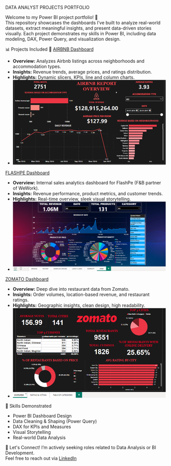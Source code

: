 DATA ANALYST PROJECTS PORTFOLIO

Welcome to my Power BI project portfolio! 👋  
This repository showcases the dashboards I’ve built to analyze real-world datasets, extract meaningful insights, and present data-driven stories visually. Each project demonstrates my skills in Power BI, including data modeling, DAX, Power Query, and visualization design.

 📊 Projects Included
🔹 [AIRBNB Dashboard](./AIRBNB-DASHBOARD)
- **Overview:** Analyzes Airbnb listings across neighborhoods and accommodation types.
- **Insights:** Revenue trends, average prices, and ratings distribution.
- **Highlights:** Dynamic slicers, KPIs, line and column charts.
- ![Airbnb Overview](./AIRBNB-DASHBOARD/AIRBNB%20OVERVIEW.png)

[FLASHPE Dashboard](./FLASHPE-DASHBOARD)
- **Overview:** Internal sales analytics dashboard for FlashPe (F&B partner of WeWork).
- **Insights:** Revenue performance, product metrics, and customer trends.
- **Highlights:** Real-time overview, sleek visual storytelling.
- ![FlashPe Overview](./FLASHPE-DASHBOARD/FLASHPE%20OVERVIEW.png)

[ZOMATO Dashboard](./ZOMATO-DASHBOARD)
- **Overview:** Deep dive into restaurant data from Zomato.
- **Insights:** Order volumes, location-based revenue, and restaurant ratings.
- **Highlights:** Geographic insights, clean design, high readability.
- ![Zomato Overview](./ZOMATO-DASHBOARD/ZOMATO%20OVERVIEW.png)

🧠 Skills Demonstrated
- Power BI Dashboard Design
- Data Cleaning & Shaping (Power Query)
- DAX for KPIs and Measures
- Visual Storytelling
- Real-world Data Analysis

 📩 Let's Connect!
I’m actively seeking roles related to Data Analysis or BI Development.  
Feel free to reach out via [LinkedIn](https://www.linkedin.com/in/bachu-vikas) 

